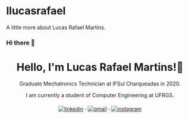 # llucasrafael
A little more about Lucas Rafael Martins.

### Hi there 👋
<h1 align="center">Hello, I'm Lucas Rafael Martins!👋</h1>

<p align="center">Graduate Mechatronics Technician at IFSul Charqueadas in 2020.</p> 
<p align="center">I am currently a student of Computer Engineering at UFRGS.</p>


<div align="center">
  <a href=https://www.linkedin.com/in/lucasrafaelmartins/>
    <img src="https://img.shields.io/badge/LinkedIn-0077B5?style=for-the-badge&logo=linkedin&logoColor=white" alt="linkedin" style="vertical-align:top; margin:6px 4px">
  </a>

  <a href="mailto:lucasmarthins1@gmail.com">
    <img src="https://img.shields.io/badge/Gmail-D14836?style=for-the-badge&logo=gmail&logoColor=white" alt="gmail" style="vertical-align:top; margin:6px 4px">
  </a>

  <a href="https://www.instagram.com/llucasrafaell/">
    <img src="https://img.shields.io/badge/Instagram-E4405F?style=for-the-badge&logo=instagram&logoColor=white" alt="instagram" style="vertical-align:top; margin:6px 4px">
  </a>
</div>
